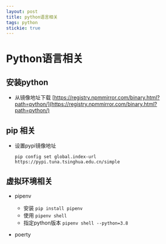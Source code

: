 ```yaml
---
layout: post
title: python语言相关
tags: python
stickie: true
---
```


# Python语言相关

## 安装python

* 从镜像地址下载 [https://registry.npmmirror.com/binary.html?path=python/](https://registry.npmmirror.com/binary.html?path=python/)


## pip 相关

* 设置pypi镜像地址

    `pip config set global.index-url https://pypi.tuna.tsinghua.edu.cn/simple`

## 虚拟环境相关

* pipenv

    * 安装 `pip install pipenv`
    * 使用 `pipenv shell`
    * 指定python版本 `pipenv shell --python=3.8`

* poerty
